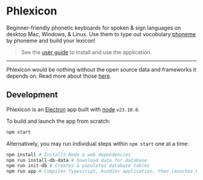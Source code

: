 # Phlexicon

Beginner-friendly phonetic keyboards for spoken & sign languages on desktop Mac, Windows, & Linux.
Use them to type out vocobulary [phoneme](https://en.wikipedia.org/wiki/Phoneme) by phoneme and build your lexicon!

> See the [user guide](https://mxskylar.github.io/phlexicon/) to install and use the application.

---

Phlexicon would be nothing without the open source data and frameworks it depends on.
Read more about those [here](https://mxskylar.github.io/phlexicon/attribution).

## Development

Phlexicon is an [Electron](https://www.electronjs.org/) app built with [node](https://nodejs.org/) `v23.10.0`.

To build and launch the app from scratch:
```bash
npm start
```

Alternatively, you may run individual steps within `npm start` one at a time:
```bash
npm install # Installs Node & web dependencies
npm run install-db-data # Download data for database
npm run init-db # Creates & populates database tables
npm run app # Compiles Typescript, bundles application, then launches Electron app
```